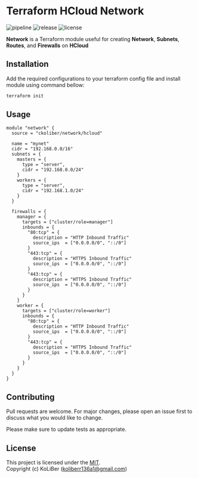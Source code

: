 # Terraform HCloud Network

![pipeline](https://github.com/ckoliber/terraform-hcloud-network/actions/workflows/ci.yml/badge.svg)
![release](https://img.shields.io/github/v/release/ckoliber/terraform-hcloud-network?display_name=tag)
![license](https://img.shields.io/github/license/ckoliber/terraform-hcloud-network)

**Network** is a Terraform module useful for creating **Network**, **Subnets**, **Routes**, and **Firewalls** on **HCloud**

## Installation

Add the required configurations to your terraform config file and install module using command bellow:

```bash
terraform init
```

## Usage

```hcl
module "network" {
  source = "ckoliber/network/hcloud"

  name = "mynet"
  cidr = "192.168.0.0/16"
  subnets = {
    masters = {
      type = "server",
      cidr = "192.168.0.0/24"
    }
    workers = {
      type = "server",
      cidr = "192.168.1.0/24"
    }
  }

  firewalls = {
    manager = {
      targets = ["cluster/role=manager"]
      inbounds = {
        "80:tcp" = {
          description = "HTTP Inbound Traffic"
          source_ips  = ["0.0.0.0/0", "::/0"]
        }
        "443:tcp" = {
          description = "HTTPS Inbound Traffic"
          source_ips  = ["0.0.0.0/0", "::/0"]
        }
        "443:tcp" = {
          description = "HTTPS Inbound Traffic"
          source_ips  = ["0.0.0.0/0", "::/0"]
        }
      }
    }
    worker = {
      targets = ["cluster/role=worker"]
      inbounds = {
        "80:tcp" = {
          description = "HTTP Inbound Traffic"
          source_ips  = ["0.0.0.0/0", "::/0"]
        }
        "443:tcp" = {
          description = "HTTPS Inbound Traffic"
          source_ips  = ["0.0.0.0/0", "::/0"]
        }
      }
    }
  }
}
```

## Contributing

Pull requests are welcome. For major changes, please open an issue first to discuss what you would like to change.

Please make sure to update tests as appropriate.

## License

This project is licensed under the [MIT](LICENSE.md).  
Copyright (c) KoLiBer (koliberr136a1@gmail.com)
